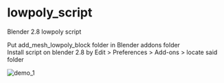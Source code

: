 # lowpoly_script

Blender 2.8 lowpoly script

Put add_mesh_lowpoly_block folder in Blender addons folder  
Install script on blender 2.8 by Edit > Preferences > Add-ons > locate said folder  
  
![demo_1](https://imgur.com/DjbkyW0.png)
